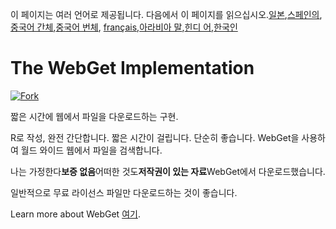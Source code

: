 <!-- # WebGet  [![GitHub forks](https://img.shields.io/github/forks/Tyler887/WebGet?label=Fork&style=social)](https://github.com/Tyler887/WebGet/fork)  The implementation to download files from the Web, in a short time.  Written in R, complete simple. It takes a short time, simply good. Use WebGet to retrieve files from the world wide web.    I assume **no warranty** for any **copyrighted material** downloaded on WebGet. I usally recommend downloading freely licensed files only. <br />https://github.com?Tyler887/WebGet/commit/main/ -->

이 페이지는 여러 언어로 제공됩니다.
다음에서 이 페이지를 읽으십시오.[일본](README.ja.md),[스페인의](README.es.md), [중국어 간체](README.zh-CN.md),[중국어 번체](README.zh-TW.md), [français](README.fr.md),[아라비아 말](README.ar.md),[힌디 어](README.hi.md),[한국인](README.ko.md)

# The WebGet Implementation

[![Fork](https://img.shields.io/github/forks/Tyler887/WebGet?label=Fork&style=social)](https://github.com/Tyler887/WebGet/fork)

짧은 시간에 웹에서 파일을 다운로드하는 구현.

R로 작성, 완전 간단합니다. 짧은 시간이 걸립니다. 단순히 좋습니다. WebGet을 사용하여 월드 와이드 웹에서 파일을 검색합니다.

나는 가정한다**보증 없음**어떠한 것도**저작권이 있는 자료**WebGet에서 다운로드했습니다.

일반적으로 무료 라이선스 파일만 다운로드하는 것이 좋습니다.

Learn more about WebGet [여기](https://github.com/Tyler887/WebGet/wiki/WebGet).
